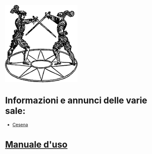 <img src="/assets/img/Logo_Saam2.png" height="250"/>

# Informazioni e annunci delle varie sale:

- [Cesena](/cesena)

# [Manuale d'uso](/manuale)
